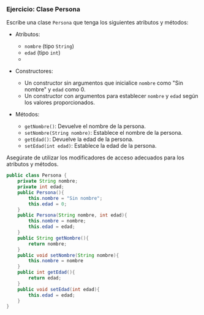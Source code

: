 ###   Ejercicio: Clase Persona

Escribe una clase `Persona` que tenga los siguientes atributos y métodos:

- Atributos:
    - `nombre` (tipo `String`)
    - `edad` (tipo `int`)
    - 
- Constructores:
    
    - Un constructor sin argumentos que inicialice `nombre` como "Sin nombre" y `edad` como 0.
    - Un constructor con argumentos para establecer `nombre` y `edad` según los valores proporcionados.
- Métodos:
    
    - `getNombre()`: Devuelve el nombre de la persona.
    - `setNombre(String nombre)`: Establece el nombre de la persona.
    - `getEdad()`: Devuelve la edad de la persona.
    - `setEdad(int edad)`: Establece la edad de la persona.

Asegúrate de utilizar los modificadores de acceso adecuados para los atributos y métodos.

```java
public class Persona {
	private String nombre;
	private int edad;
	public Persona(){
		this.nombre = "Sin nombre";
		this.edad = 0;
	}
	public Persona(String nombre, int edad){
		this.nombre = nombre;
		this.edad = edad;
	} 
	public String getNombre(){
		return nombre;
	}
	public void setNombre(String nombre){
		this.nombre = nombre
	}
	public int getEdad(){
		return edad;
	}
	public void setEdad(int edad){
		this.edad = edad;
	}
}
```